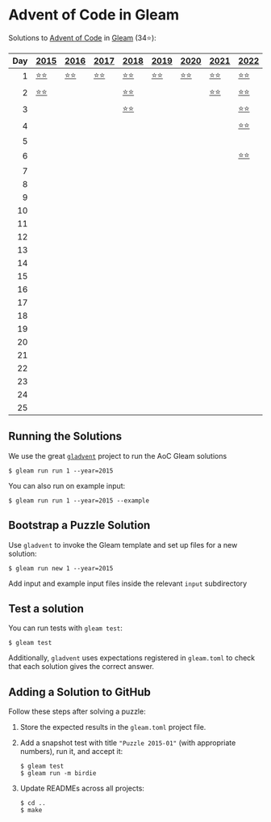 # Advent of Code in Gleam

Solutions to [Advent of Code](https://adventofcode.com/) in [Gleam](https://gleam.run/) (34⭐):

|   Day | [2015](aoc/src/aoc_2015)                 | [2016](aoc/src/aoc_2016)                 | [2017](aoc/src/aoc_2017)                 | [2018](aoc/src/aoc_2018)                 | [2019](aoc/src/aoc_2019)                 | [2020](aoc/src/aoc_2020)                 | [2021](aoc/src/aoc_2021)                 | [2022](aoc/src/aoc_2022)                 | [2023](aoc/src/aoc_2023)                 |
|------:|:-----------------------------------------|:-----------------------------------------|:-----------------------------------------|:-----------------------------------------|:-----------------------------------------|:-----------------------------------------|:-----------------------------------------|:-----------------------------------------|:-----------------------------------------|
|     1 | [⭐⭐](aoc/src/aoc_2015/README_day_1.md) | [⭐⭐](aoc/src/aoc_2016/README_day_1.md) | [⭐⭐](aoc/src/aoc_2017/README_day_1.md) | [⭐⭐](aoc/src/aoc_2018/README_day_1.md) | [⭐⭐](aoc/src/aoc_2019/README_day_1.md) | [⭐⭐](aoc/src/aoc_2020/README_day_1.md) | [⭐⭐](aoc/src/aoc_2021/README_day_1.md) | [⭐⭐](aoc/src/aoc_2022/README_day_1.md) | [⭐⭐](aoc/src/aoc_2023/README_day_1.md) |
|     2 | [⭐⭐](aoc/src/aoc_2015/README_day_2.md) |                                          |                                          | [⭐⭐](aoc/src/aoc_2018/README_day_2.md) |                                          |                                          | [⭐⭐](aoc/src/aoc_2021/README_day_2.md) | [⭐⭐](aoc/src/aoc_2022/README_day_2.md) |                                          |
|     3 |                                          |                                          |                                          | [⭐⭐](aoc/src/aoc_2018/README_day_3.md) |                                          |                                          |                                          | [⭐⭐](aoc/src/aoc_2022/README_day_3.md) |                                          |
|     4 |                                          |                                          |                                          |                                          |                                          |                                          |                                          | [⭐⭐](aoc/src/aoc_2022/README_day_4.md) |                                          |
|     5 |                                          |                                          |                                          |                                          |                                          |                                          |                                          |                                          |                                          |
|     6 |                                          |                                          |                                          |                                          |                                          |                                          |                                          | [⭐⭐](aoc/src/aoc_2022/README_day_6.md) |                                          |
|     7 |                                          |                                          |                                          |                                          |                                          |                                          |                                          |                                          |                                          |
|     8 |                                          |                                          |                                          |                                          |                                          |                                          |                                          |                                          |                                          |
|     9 |                                          |                                          |                                          |                                          |                                          |                                          |                                          |                                          |                                          |
|    10 |                                          |                                          |                                          |                                          |                                          |                                          |                                          |                                          |                                          |
|    11 |                                          |                                          |                                          |                                          |                                          |                                          |                                          |                                          |                                          |
|    12 |                                          |                                          |                                          |                                          |                                          |                                          |                                          |                                          |                                          |
|    13 |                                          |                                          |                                          |                                          |                                          |                                          |                                          |                                          |                                          |
|    14 |                                          |                                          |                                          |                                          |                                          |                                          |                                          |                                          |                                          |
|    15 |                                          |                                          |                                          |                                          |                                          |                                          |                                          |                                          |                                          |
|    16 |                                          |                                          |                                          |                                          |                                          |                                          |                                          |                                          |                                          |
|    17 |                                          |                                          |                                          |                                          |                                          |                                          |                                          |                                          |                                          |
|    18 |                                          |                                          |                                          |                                          |                                          |                                          |                                          |                                          |                                          |
|    19 |                                          |                                          |                                          |                                          |                                          |                                          |                                          |                                          |                                          |
|    20 |                                          |                                          |                                          |                                          |                                          |                                          |                                          |                                          |                                          |
|    21 |                                          |                                          |                                          |                                          |                                          |                                          |                                          |                                          |                                          |
|    22 |                                          |                                          |                                          |                                          |                                          |                                          |                                          |                                          |                                          |
|    23 |                                          |                                          |                                          |                                          |                                          |                                          |                                          |                                          |                                          |
|    24 |                                          |                                          |                                          |                                          |                                          |                                          |                                          |                                          |                                          |
|    25 |                                          |                                          |                                          |                                          |                                          |                                          |                                          |                                          |                                          |

## Running the Solutions

We use the great [`gladvent`](https://github.com/TanklesXL/gladvent/) project to run the AoC Gleam solutions

```console
$ gleam run run 1 --year=2015
```

You can also run on example input:

```console
$ gleam run run 1 --year=2015 --example
```

## Bootstrap a Puzzle Solution

Use `gladvent` to invoke the Gleam template and set up files for a new solution:

```console
$ gleam run new 1 --year=2015
```

Add input and example input files inside the relevant `input` subdirectory

## Test a solution

You can run tests with `gleam test`:

```console
$ gleam test
```

Additionally, `gladvent` uses expectations registered in `gleam.toml` to check
that each solution gives the correct answer.

## Adding a Solution to GitHub

Follow these steps after solving a puzzle:

1. Store the expected results in the `gleam.toml` project file.

2. Add a snapshot test with title `"Puzzle 2015-01"` (with appropriate numbers),
run it, and accept it:

    ```console
    $ gleam test
    $ gleam run -m birdie
    ```

3. Update READMEs across all projects:

    ```console
    $ cd ..
    $ make
    ```
